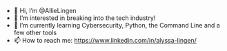 - 👋 Hi, I’m @AllieLingen
- 👀 I’m interested in breaking into the tech industry!
- 🌱 I’m currently learning Cybersecurity, Python, the Command Line and a few other tools
- 📫 How to reach me: https://www.linkedin.com/in/alyssa-lingen/

<!---
AllieLingen/AllieLingen is a ✨ special ✨ repository because its `README.md` (this file) appears on your GitHub profile.
You can click the Preview link to take a look at your changes.
--->
